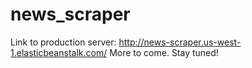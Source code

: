 # news_scraper
Link to production server: http://news-scraper.us-west-1.elasticbeanstalk.com/
More to come. Stay tuned!
